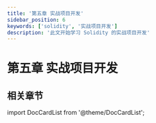 ```yaml
---
title: '第五章 实战项目开发'
sidebar_position: 6
keywords: ['solidity', '实战项目开发']
description: '此文开始学习 Solidity 的实战项目开发'
---
```


# 第五章 实战项目开发

## 相关章节

import DocCardList from '@theme/DocCardList';

<DocCardList />
